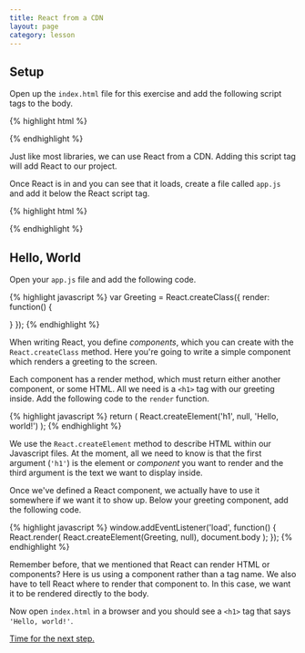 ```yaml
---
title: React from a CDN
layout: page
category: lesson
---
```


## Setup
Open up the `index.html` file for this exercise and add the following script tags to the body.

{% highlight html %}
<script src='https://cdnjs.cloudflare.com/ajax/libs/react/0.13.3/react.js'></script>
{% endhighlight %}

Just like most libraries, we can use React from a CDN. Adding this script tag will add React to our project.

Once React is in and you can see that it loads, create a file called `app.js` and add it below the React script tag.

{% highlight html %}
<script src='app.js'></script>
{% endhighlight %}

## Hello, World
Open your `app.js` file and add the following code.

{% highlight javascript %}
var Greeting = React.createClass({
  render: function() {

  }
});
{% endhighlight %}

When writing React, you define _components_, which you can create with the `React.createClass` method. Here you're going to write a simple component which renders a greeting to the screen.

Each component has a render method, which must return either another component, or some HTML. All we need is a `<h1>` tag with our greeting inside. Add the following code to the `render` function.

{% highlight javascript %}
return (
  React.createElement('h1', null, 'Hello, world!')
);
{% endhighlight %}

We use the `React.createElement` method to describe HTML within our Javascript files. At the moment, all we need to know is that the first argument (`'h1'`) is the element or _component_ you want to render and the third argument is the text we want to display inside.

Once we've defined a React component, we actually have to use it somewhere if we want it to show up. Below your greeting component, add the following code.

{% highlight javascript %}
window.addEventListener('load', function() {
  React.render(
    React.createElement(Greeting, null),
    document.body
  );
});
{% endhighlight %}

Remember before, that we mentioned that React can render HTML or components? Here is us using a component rather than a tag name. We also have to tell React where to render that component to. In this case, we want it to be rendered directly to the body.

Now open `index.html` in a browser and you should see a `<h1>` tag that says `'Hello, world!'`.

[Time for the next step.](./ex1.html)

